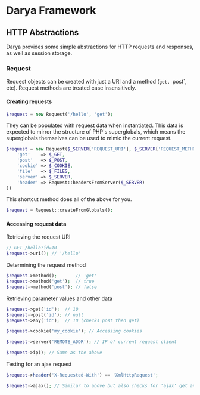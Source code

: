 # Darya Framework

## HTTP Abstractions

Darya provides some simple abstractions for HTTP requests and responses, as well as session storage.

### Request

Request objects can be created with just a URI and a method (`get, `post`, etc). Request methods are treated
case insensitively.

#### Creating requests

```php
$request = new Request('/hello', 'get');
```

They can be populated with request data when instantiated. This data is expected to mirror the structure of PHP's superglobals, which means the superglobals themselves can be used to mimic the current request.

```php
$request = new Request($_SERVER['REQUEST_URI'], $_SERVER['REQUEST_METHOD'], array(
	'get'    => $_GET,
	'post'   => $_POST,
	'cookie' => $_COOKIE,
	'file'   => $_FILES,
	'server' => $_SERVER,
	'header' => Request::headersFromServer($_SERVER)
))
```

This shortcut method does all of the above for you.

```php
$request = Request::createFromGlobals();
```

#### Accessing request data

Retrieving the request URI

```php
// GET /hello?id=10
$request->uri(); // '/hello'
```
Determining the request method

```php
$request->method();       // 'get'
$request->method('get');  // true
$request->method('post'); // false
```

Retrieving parameter values and other data
```php
$request->get('id');  // 10
$request->post('id'); // null
$request->any('id');  // 10 (checks post then get)

$request->cookie('my_cookie'); // Accessing cookies

$request->server('REMOTE_ADDR'); // IP of current request client

$request->ip(); // Same as the above
```

Testing for an ajax request

```php
$request->header('X-Requested-With') == 'XmlHttpRequest';

$request->ajax(); // Similar to above but also checks for 'ajax' get and post parameters
```

